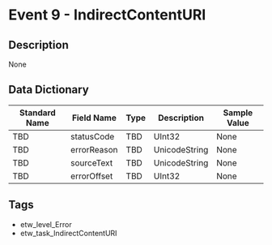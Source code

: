 # Event 9 - IndirectContentURI

## Description
None

## Data Dictionary
|Standard Name|Field Name|Type|Description|Sample Value|
|---|---|---|---|---|
|TBD|statusCode|TBD|UInt32|None|None|
|TBD|errorReason|TBD|UnicodeString|None|None|
|TBD|sourceText|TBD|UnicodeString|None|None|
|TBD|errorOffset|TBD|UInt32|None|None|

## Tags
* etw_level_Error
* etw_task_IndirectContentURI